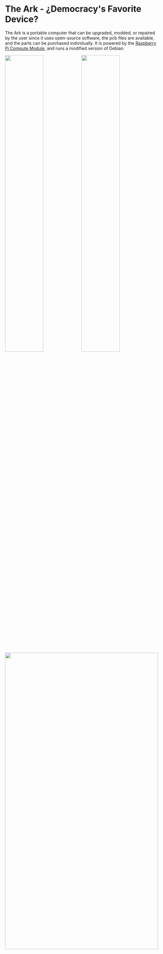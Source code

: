 # The Ark - ¿Democracy's Favorite Device?

The Ark is a portable computer that can be upgraded, modded, or repaired by the user since it uses open-source software, the pcb files are available, and the parts can be purchased individually. It is powered by the [Raspberry Pi Compute Module](https://www.raspberrypi.org/products/compute-module-3-plus-lite/), and runs a modified version of Debian.


 

<img src="https://github.com/thearkadia/The_Ark/blob/master/Media/arkscreens-final-whitebg.gif" width="50%" height="50%"><img src="https://github.com/thearkadia/The_Ark/blob/master/Media/ark-back.jpg" width="50%" height="50%">

<img src="https://github.com/thearkadia/The_Ark/blob/master/Media/ark-cabalchat.jpg" width="100%" height="50%">

# Simplifying Democracy
One of the goals of the Ark is to simplify the process of participating in a democracy for citizens, journalists, and politicians in a safe and transparent way. To simplify participating in a Democracy we will develop open source applications that focus on different key aspects of a Democracy. 

(images below are only mockups of the applications. all companies, charities, and names are used for demonstration purposes only) 

* An open source application that allows citizens to keep track of the voting history of their representatives. 

<p align="center">
<img src="https://github.com/thearkadia/The_Ark/blob/master/Media/PNGS/Posts%403x.png" width="33%" height="10%"> <img src="https://github.com/thearkadia/The_Ark/blob/master/Media/PNGS/Profile%20Posts%20–%201%403x.png" width="33%" height="10%"> <img src="https://github.com/thearkadia/The_Ark/blob/master/Media/PNGS/Profile%20Donations%403x.png" width="33%" height="10%">     </p>

# Simplifying Budgets, Boycotts, and Taxes

* An application for journalists and charities to easily recieve reccuring donations from supporters. 

* An application to simplify the process of boycotting companies by displaying what products and companies a conglomerate owns or has a stake in. With a search feature to find alternatives to the product\service they are looking to purchase. 

<p align="center">
<img src="https://github.com/thearkadia/The_Ark/blob/master/Media/PNGS/Budget%403x.png" width="33%" height="10%">
<img src="https://github.com/thearkadia/The_Ark/blob/master/Media/PNGS/Boycott%20List%403x.png" width="33%" height="10%">    
<img src="https://github.com/thearkadia/The_Ark/blob/master/Media/PNGS/Supporting%403x.png" width="33%" height="10%">
</p>








<p align="center">
  <img src="https://github.com/thearkadia/The_Ark/blob/master/Media/arkanim-whitebg.gif" width="60%" height="60%"/>
</p>


<p align="center">
  <img src="https://github.com/thearkadia/The_Ark/blob/master/Media/ark-heart.png" width="50%" height="100%"/>
</p>
 <p align="center">
  <a href="mailto:nixoye@protonmail.com"></center>
Email Us</a> </p>


<p align="center"> <a href="https://www.crowdsupply.com/the-arkadia/the-ark-dev-kit"> Crowdsupply Campaign </center> </p></a>
<p>
 <p align="center">
  Follow us on <a href="https://instagram.com/thearkadia">Instagram </a> or <a href="http://www.twitter.com/nixoye">Twitter</a></p>
    
<p align="center">  It has to start somewhere. It has to start sometime.
      </center> 
 </p>

<p align="center"> What better place than here? What better time than now? </center>

